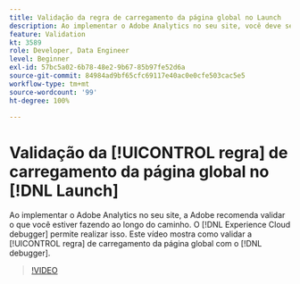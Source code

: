 ```yaml
---
title: Validação da regra de carregamento da página global no Launch
description: Ao implementar o Adobe Analytics no seu site, você deve ser capaz de validar o que estiver fazendo ao longo do caminho. O Experience Cloud Debugger está aqui para isso. Este vídeo mostra como validar a sua regra de carregamento da página global com o depurador.
feature: Validation
kt: 3589
role: Developer, Data Engineer
level: Beginner
exl-id: 57bc5a02-6b78-48e2-9b67-85b97fe52d6a
source-git-commit: 84984ad9bf65cfc69117e40ac0e0cfe503cac5e5
workflow-type: tm+mt
source-wordcount: '99'
ht-degree: 100%

---
```


# Validação da [!UICONTROL regra] de carregamento da página global no [!DNL Launch]

Ao implementar o Adobe Analytics no seu site, a Adobe recomenda validar o que você estiver fazendo ao longo do caminho. O [!DNL Experience Cloud debugger] permite realizar isso. Este vídeo mostra como validar a [!UICONTROL regra] de carregamento da página global com o [!DNL debugger].

>[!VIDEO](https://video.tv.adobe.com/v/28776/?quality=12&learn=on)
